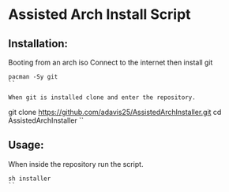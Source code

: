 # Assisted Arch Install Script

## Installation:

Booting from an arch iso
Connect to the internet then install git

```
pacman -Sy git
``

When git is installed clone and enter the repository. 
```
git clone https://github.com/adavis25/AssistedArchInstaller.git
cd AssistedArchInstaller
``

## Usage:

When inside the repository run the script. 
```
sh installer
``
